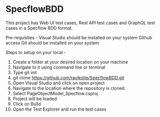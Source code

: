 # SpecflowBDD

This project has Web UI test cases, Rest API test cases and GraphQL test cases in a Specflow BDD format.

Pre-requisties -
Visual Studio should be installed on your system
Github access
Git should be installed on your system

Steps to setup on your local -

1. Create a folder at your desired location on your machine
2. Navigate to it using command line or terminal
3. Type git init
4. git clone https://github.com/ravikolte/SpecflowBDD.git
5. Open Visual Studio and click on open project
6. Navigate to the location where the repository is cloned.
7. Select PageObjectModel_Specflow.csproj
8. Project will be loaded
9. Click on Build
10. Open the Test Explorer and run the test cases

